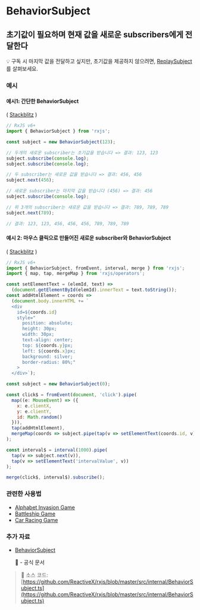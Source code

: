 # BehaviorSubject

## 초기값이 필요하며 현재 값을 새로운 subscribers에게 전달한다

💡 구독 시 마지막 값을 전달하고 싶지만, 초기값을 제공하지 않으려면, [ReplaySubject](replaysubject.md)를 살펴보세요.

### 예시

#### 예시1: 간단한 BehaviorSubject

\( [Stackblitz](https://stackblitz.com/edit/rxjs-behaviorsubject-simpleexample?file=index.ts?file=index.ts&devtoolsheight=100) \)

```javascript
// RxJS v6+
import { BehaviorSubject } from 'rxjs';

const subject = new BehaviorSubject(123);

// 두개의 새로운 subscriber는 초기값을 받습니다 => 결과: 123, 123
subject.subscribe(console.log);
subject.subscribe(console.log);

// 두 subscriber는 새로운 값을 받습니다 => 결과: 456, 456
subject.next(456);

// 새로운 subscriber는 마지막 값을 받습니다 (456) => 결과: 456
subject.subscribe(console.log);

// 위 3개의 subscriber는 새로운 값을 받습니다 => 결과: 789, 789, 789
subject.next(789);

// 결과: 123, 123, 456, 456, 456, 789, 789, 789
```

#### 예시 2: 마우스 클릭으로 만들어진 새로운 subscriber와 BehaviorSubject

\( [Stackblitz](https://stackblitz.com/edit/rxjs-behaviorsubject-mouseclicks?file=index.ts) \)

```javascript
// RxJS v6+
import { BehaviorSubject, fromEvent, interval, merge } from 'rxjs';
import { map, tap, mergeMap } from 'rxjs/operators';

const setElementText = (elemId, text) =>
  (document.getElementById(elemId).innerText = text.toString());
const addHtmlElement = coords =>
  (document.body.innerHTML += `
  <div 
    id=${coords.id}
    style="
      position: absolute;
      height: 30px;
      width: 30px;
      text-align: center;
      top: ${coords.y}px;
      left: ${coords.x}px;
      background: silver;
      border-radius: 80%;"
    >
  </div>`);

const subject = new BehaviorSubject(0);

const click$ = fromEvent(document, 'click').pipe(
  map((e: MouseEvent) => ({
    x: e.clientX,
    y: e.clientY,
    id: Math.random()
  })),
  tap(addHtmlElement),
  mergeMap(coords => subject.pipe(tap(v => setElementText(coords.id, v))))
);

const interval$ = interval(1000).pipe(
  tap(v => subject.next(v)),
  tap(v => setElementText('intervalValue', v))
);

merge(click$, interval$).subscribe();
```

### 관련한 사용법

* [Alphabet Invasion Game](../recipes/alphabet-invasion-game.md)
* [Battleship Game](../recipes/battleship-game.md)
* [Car Racing Game](../recipes/car-racing-game.md)

### 추가 자료

* [BehaviorSubject](https://rxjs-dev.firebaseapp.com/api/index/class/BehaviorSubject)

  📰 - 공식 문서

> 📂 소스 코드: [https://github.com/ReactiveX/rxjs/blob/master/src/internal/BehaviorSubject.ts](https://github.com/ReactiveX/rxjs/blob/master/src/internal/BehaviorSubject.ts)

